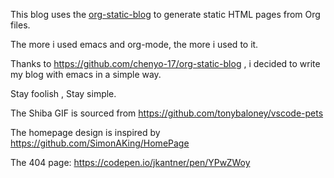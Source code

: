 This blog uses the [org-static-blog](https://github.com/bastibe/org-static-blog) to generate static HTML pages from Org files.

The more i used emacs and org-mode, the more i used to it.

Thanks to  https://github.com/chenyo-17/org-static-blog , i decided to write my blog with emacs in a simple way.

Stay foolish , Stay simple.

The Shiba GIF is sourced from https://github.com/tonybaloney/vscode-pets

The homepage design is inspired by https://github.com/SimonAKing/HomePage

The 404 page: https://codepen.io/jkantner/pen/YPwZWoy
